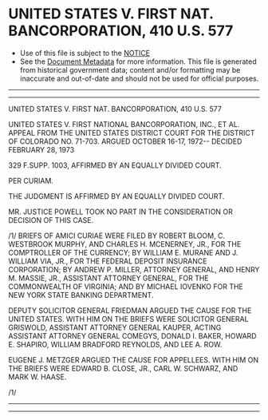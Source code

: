 ---
---

# UNITED STATES V. FIRST NAT. BANCORPORATION, 410 U.S. 577

* Use of this file is subject to the [NOTICE](https://github.com/publicdocs/notice/blob/master/NOTICE)
* See the [Document Metadata](../../../) for more information.
  This file is generated from historical government data; content and/or formatting may be inaccurate and out-of-date and should not be used for official purposes.

----------
----------

UNITED STATES V. FIRST NAT. BANCORPORATION, 410 U.S. 577

UNITED STATES V. FIRST NATIONAL BANCORPORATION, INC., ET AL. APPEAL FROM THE UNITED STATES DISTRICT COURT FOR THE DISTRICT OF COLORADO NO. 71-703.  ARGUED OCTOBER 16-17, 1972-- DECIDED FEBRUARY 28, 1973

329 F.SUPP.  1003, AFFIRMED BY AN EQUALLY DIVIDED COURT.

PER CURIAM.

THE JUDGMENT IS AFFIRMED BY AN EQUALLY DIVIDED COURT.

MR. JUSTICE POWELL TOOK NO PART IN THE CONSIDERATION OR DECISION OF THIS CASE.

/1/  BRIEFS OF AMICI CURIAE WERE FILED BY ROBERT BLOOM, C. WESTBROOK MURPHY, AND CHARLES H. MCENERNEY, JR., FOR THE COMPTROLLER OF THE CURRENCY; BY WILLIAM E. MURANE AND J. WILLIAM VIA, JR., FOR THE FEDERAL DEPOSIT INSURANCE CORPORATION; BY ANDREW P. MILLER, ATTORNEY GENERAL, AND HENRY M. MASSIE, JR., ASSISTANT ATTORNEY GENERAL, FOR THE COMMONWEALTH OF VIRGINIA; AND BY MICHAEL IOVENKO FOR THE NEW YORK STATE BANKING DEPARTMENT.

DEPUTY SOLICITOR GENERAL FRIEDMAN ARGUED THE CAUSE FOR THE UNITED STATES.  WITH HIM ON THE BRIEFS WERE SOLICITOR GENERAL GRISWOLD, ASSISTANT ATTORNEY GENERAL KAUPER, ACTING ASSISTANT ATTORNEY GENERAL COMEGYS, DONALD I. BAKER, HOWARD E. SHAPIRO, WILLIAM BRADFORD REYNOLDS, AND LEE A. ROW.

EUGENE J. METZGER ARGUED THE CAUSE FOR APPELLEES.  WITH HIM ON THE BRIEFS WERE EDWARD B. CLOSE, JR., CARL W. SCHWARZ, AND MARK W. HAASE.

/1/


----------
----------

